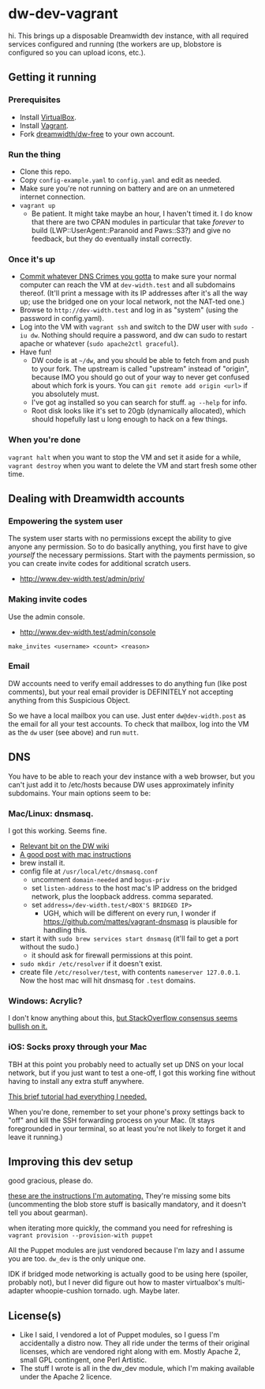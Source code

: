 # dw-dev-vagrant

hi. This brings up a disposable Dreamwidth dev instance, with all required services configured and running (the workers are up, blobstore is configured so you can upload icons, etc.).

## Getting it running

### Prerequisites

- Install [VirtualBox](https://www.virtualbox.org/).
- Install [Vagrant](https://www.vagrantup.com/).
- Fork [dreamwidth/dw-free](https://github.com/dreamwidth/dw-free/) to your own account.

### Run the thing

- Clone this repo.
- Copy `config-example.yaml` to `config.yaml` and edit as needed.
- Make sure you're not running on battery and are on an unmetered internet connection.
- `vagrant up`
    - Be patient. It might take maybe an hour, I haven't timed it. I do know that there are two CPAN modules in particular that take _forever_ to build (LWP::UserAgent::Paranoid and Paws::S3?) and give no feedback, but they do eventually install correctly.

### Once it's up

- [Commit whatever DNS Crimes you gotta](#dns) to make sure your normal computer can reach the VM at `dev-width.test` and all subdomains thereof. (It'll print a message with its IP addresses after it's all the way up; use the bridged one on your local network, not the NAT-ted one.)
- Browse to `http://dev-width.test` and log in as "system" (using the password in config.yaml).
- Log into the VM with `vagrant ssh` and switch to the DW user with `sudo -iu dw`. Nothing should require a password, and dw can sudo to restart apache or whatever (`sudo apache2ctl graceful`).
- Have fun!
    - DW code is at `~/dw`, and you should be able to fetch from and push to your fork. The upstream is called "upstream" instead of "origin", because IMO you should go out of your way to never get confused about which fork is yours. You can `git remote add origin <url>` if you absolutely must.
    - I've got ag installed so you can search for stuff. `ag --help` for info.
    - Root disk looks like it's set to 20gb (dynamically allocated), which should hopefully last u long enough to hack on a few things.

### When you're done

`vagrant halt` when you want to stop the VM and set it aside for a while, `vagrant destroy` when you want to delete the VM and start fresh some other time.

## Dealing with Dreamwidth accounts

### Empowering the system user

The system user starts with no permissions except the ability to give anyone any permission. So to do basically anything, you first have to give _yourself_ the necessary permissions. Start with the payments permission, so you can create invite codes for additional scratch users.

- http://www.dev-width.test/admin/priv/

### Making invite codes

Use the admin console.

- http://www.dev-width.test/admin/console

`make_invites <username> <count> <reason>`

### Email

DW accounts need to verify email addresses to do anything fun (like post comments), but your real email provider is DEFINITELY not accepting anything from this Suspicious Object.

So we have a local mailbox you can use. Just enter `dw@dev-width.post` as the email for all your test accounts. To check that mailbox, log into the VM as the `dw` user (see above) and run `mutt`.

## DNS

You have to be able to reach your dev instance with a web browser, but you can't just add it to /etc/hosts because DW uses approximately infinity subdomains. Your main options seem to be:

### Mac/Linux: dnsmasq.

I got this working. Seems fine.

- [Relevant bit on the DW wiki](http://wiki.dreamwidth.net/wiki/index.php/Subdomain_setup#Local_development_via_dnsmasq)
- [A good post with mac instructions](https://passingcuriosity.com/2013/dnsmasq-dev-osx/)
- brew install it.
- config file at `/usr/local/etc/dnsmasq.conf`
    - uncomment `domain-needed` and `bogus-priv`
    - set `listen-address` to the host mac's IP address on the bridged network, plus the loopback address. comma separated.
    - set `address=/dev-width.test/<BOX'S BRIDGED IP>`
        - UGH, which will be different on every run, I wonder if https://github.com/mattes/vagrant-dnsmasq is plausible for handling this.
- start it with `sudo brew services start dnsmasq` (it'll fail to get a port without the sudo.)
    - it should ask for firewall permissions at this point.
- `sudo mkdir /etc/resolver` if it doesn't exist.
- create file `/etc/resolver/test`, with contents `nameserver 127.0.0.1`. Now the host mac will hit dnsmasq for `.test` domains.

### Windows: Acrylic?

I don't know anything about this, [but StackOverflow consensus seems bullish on it.](https://stackoverflow.com/questions/138162/wildcards-in-a-windows-hosts-file)

### iOS: Socks proxy through your Mac

TBH at this point you probably need to actually set up DNS on your local network, but if you just want to test a one-off, I got this working fine without having to install any extra stuff anywhere.

[This brief tutorial had everything I needed.](https://gist.github.com/austinhappel/5614113)

When you're done, remember to set your phone's proxy settings back to "off" and kill the SSH forwarding process on your Mac. (It stays foregrounded in your terminal, so at least you're not likely to forget it and leave it running.)

## Improving this dev setup

good gracious, please do.

[these are the instructions I'm automating.](http://wiki.dwscoalition.org/wiki/index.php/Dreamwidth_Scratch_Installation) They're missing some bits (uncommenting the blob store stuff is basically mandatory, and it doesn't tell you about gearman).

when iterating more quickly, the command you need for refreshing is `vagrant provision --provision-with puppet`

All the Puppet modules are just vendored because I'm lazy and I assume you are too. `dw_dev` is the only unique one.

IDK if bridged mode networking is actually good to be using here (spoiler, probably not), but I never did figure out how to master virtualbox's multi-adapter whoopie-cushion tornado. ugh. Maybe later.

## License(s)

- Like I said, I vendored a lot of Puppet modules, so I guess I'm accidentally a distro now. They all ride under the terms of their original licenses, which are vendored right along with em. Mostly Apache 2, small GPL contingent, one Perl Artistic.
- The stuff I wrote is all in the dw_dev module, which I'm making available under the Apache 2 licence.
